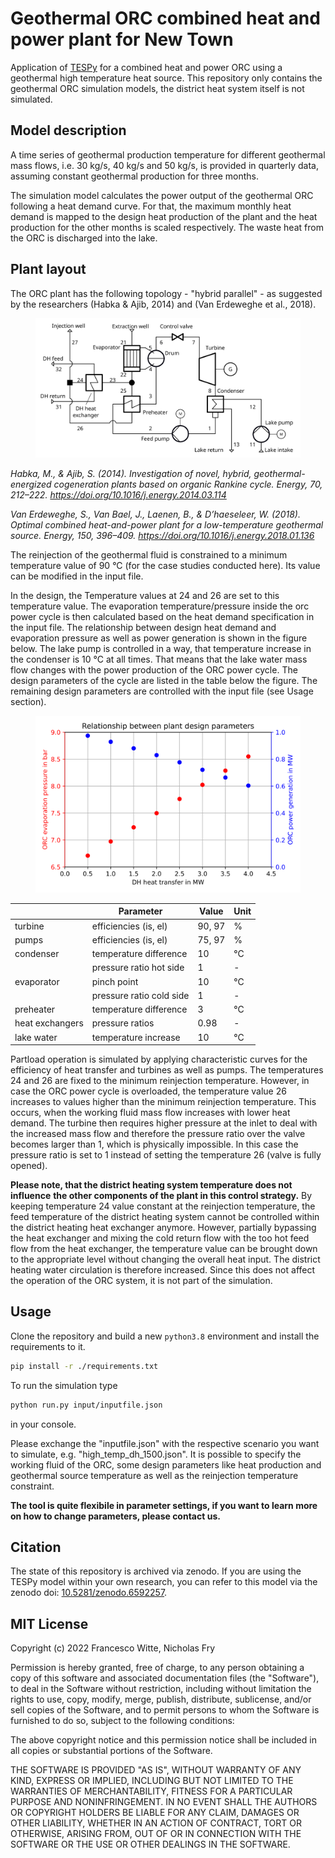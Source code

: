 # Geothermal ORC combined heat and power plant for New Town

Application of [TESPy][] for a combined heat and power ORC using a geothermal
high temperature heat source. This repository only contains the geothermal ORC
simulation models, the district heat system itself is not simulated.

## Model description

A time series of geothermal production temperature for different geothermal
mass flows, i.e. 30 kg/s, 40 kg/s and 50 kg/s, is provided in quarterly data,
assuming constant geothermal production for three months.

The simulation model calculates the power output of the geothermal ORC
following a heat demand curve. For that, the maximum monthly heat demand is
mapped to the design heat production of the plant and the heat production for
the other months is scaled respectively. The waste heat from the ORC is
discharged into the lake.

## Plant layout

The ORC plant has the following topology - "hybrid parallel" - as suggested by
the researchers (Habka & Ajib, 2014) and (Van Erdeweghe et al., 2018).

<figure>
<img src="./flowsheet.svg" class="align-center" />
</figure>

*Habka, M., & Ajib, S. (2014). Investigation of novel, hybrid,*
*geothermal-energized cogeneration plants based on organic Rankine cycle.*
*Energy, 70, 212–222. https://doi.org/10.1016/j.energy.2014.03.114*

*Van Erdeweghe, S., Van Bael, J., Laenen, B., & D’haeseleer, W. (2018). Optimal*
*combined heat-and-power plant for a low-temperature geothermal source. Energy,*
*150, 396–409. https://doi.org/10.1016/j.energy.2018.01.136*

The reinjection of the geothermal fluid is constrained to a minimum temperature
value of 90 °C (for the case studies conducted here). Its value can be modified
in the input file.

In the design, the Temperature values at 24 and 26 are set to this temperature
value. The evaporation temperature/pressure inside the orc power cycle is then
calculated based on the heat demand specification in the input file. The
relationship between design heat demand and evaporation pressure as well as
power generation is shown in the figure below. The lake pump is controlled in a
way, that temperature increase in the condenser is 10 °C at all times. That
means that the lake water mass flow changes with the power production of the
ORC power cycle. The design parameters of the cycle are listed in the table
below the figure. The remaining design parameters are controlled with the input
file (see Usage section).

<figure>
<img src="./heat_power_pressure_correlation.svg" class="align-center" />
</figure>

|                 | Parameter                | Value  | Unit |
|-----------------|--------------------------|--------|------|
| turbine         | efficiencies (is, el)    | 90, 97 | %    |
| pumps           | efficiencies (is, el)    | 75, 97 | %    |
| condenser       | temperature difference   |     10 | °C   |
|                 | pressure ratio hot side  |      1 | -    |
| evaporator      | pinch point              |     10 | °C   |
|                 | pressure ratio cold side |      1 | -    |
| preheater       | temperature difference   |      3 | °C   |
| heat exchangers | pressure ratios          |   0.98 | -    |
| lake water      | temperature increase     |     10 | °C   |

Partload operation is simulated by applying characteristic curves for the
efficiency of heat transfer and turbines as well as pumps. The temperatures 24
and 26 are fixed to the minimum reinjection temperature. However, in case the
ORC power cycle is overloaded, the temperature value 26 increases to values
higher than the minimum reinjection temperature. This occurs, when the working
fluid mass flow increases with lower heat demand. The turbine then requires
higher pressure at the inlet to deal with the increased mass flow and therefore
the pressure ratio over the valve becomes larger than 1, which is physically
impossible. In this case the pressure ratio is set to 1 instead of setting the
temperature 26 (valve is fully opened).

**Please note, that the district heating system temperature does not influence**
**the other components of the plant in this control strategy.** By keeping
temperature 24 value constant at the reinjection temperature, the feed
temperature of the district heating system cannot be controlled within the
district heating heat exchanger anymore. However, partially bypassing the heat
exchanger and mixing the cold return flow with the too hot feed flow from the
heat exchanger, the temperature value can be brought down to the appropriate
level without changing the overall heat input. The district heating water
circulation is therefore increased. Since this does not affect the operation of
the ORC system, it is not part of the simulation.

## Usage

Clone the repository and build a new `python3.8` environment and install the
requirements to it.

``` bash
pip install -r ./requirements.txt
```

To run the simulation type

``` bash
python run.py input/inputfile.json
```

in your console.

Please exchange the "inputfile.json" with the respective scenario you want to
simulate, e.g. "high_temp_dh_1500.json". It is possible to specify the working
fluid of the ORC, some design parameters like heat production and geothermal
source temperature as well as the reinjection temperature constraint.

**The tool is quite flexibile in parameter settings, if you want to learn more**
**on how to change parameters, please contact us.**

## Citation

The state of this repository is archived via zenodo. If you are using the
TESPy model within your own research, you can refer to this model via the
zenodo doi: [10.5281/zenodo.6592257][].

## MIT License

Copyright (c) 2022 Francesco Witte, Nicholas Fry

Permission is hereby granted, free of charge, to any person obtaining a copy
of this software and associated documentation files (the "Software"), to deal
in the Software without restriction, including without limitation the rights
to use, copy, modify, merge, publish, distribute, sublicense, and/or sell
copies of the Software, and to permit persons to whom the Software is
furnished to do so, subject to the following conditions:

The above copyright notice and this permission notice shall be included in all
copies or substantial portions of the Software.

THE SOFTWARE IS PROVIDED "AS IS", WITHOUT WARRANTY OF ANY KIND, EXPRESS OR
IMPLIED, INCLUDING BUT NOT LIMITED TO THE WARRANTIES OF MERCHANTABILITY,
FITNESS FOR A PARTICULAR PURPOSE AND NONINFRINGEMENT. IN NO EVENT SHALL THE
AUTHORS OR COPYRIGHT HOLDERS BE LIABLE FOR ANY CLAIM, DAMAGES OR OTHER
LIABILITY, WHETHER IN AN ACTION OF CONTRACT, TORT OR OTHERWISE, ARISING FROM,
OUT OF OR IN CONNECTION WITH THE SOFTWARE OR THE USE OR OTHER DEALINGS IN THE
SOFTWARE.


  [TESPy]: https://github.com/oemof/tespy
  [10.5281/zenodo.6592257]: https://zenodo.org/record/6592257
